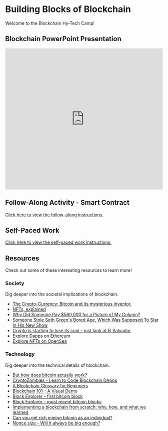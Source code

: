 # Building Blocks of Blockchain
Welcome to the Blockchain Hy-Tech Camp!

## Blockchain PowerPoint Presentation
<iframe src='https://view.officeapps.live.com/op/embed.aspx?src=https://hytechcamps.github.io/blockchain/Blockchain.pptx' width='100%' height='450px' frameborder='0'></iframe>

## Follow-Along Activity - Smart Contract
[Click here to view the follow-along instructions.](FollowAlong.md)

## Self-Paced Work
[Click here to view the self-paced work instructions.](SelfPacedWork.md)

## Resources
Check out some of these interesting resources to learn more!

### Society
Dig deeper into the societal implications of blockchain.

- [The Crypto-Currency: Bitcoin and its mysterious inventor.](https://www.newyorker.com/magazine/2011/10/10/the-crypto-currency)
- [NFTs, explained](https://www.theverge.com/22310188/nft-explainer-what-is-blockchain-crypto-art-faq)
- [Why Did Someone Pay $560,000 for a Picture of My Column?](https://www.nytimes.com/2021/03/26/technology/nft-sale.html)
- [Someone Stole Seth Green's Bored Ape, Which Was Supposed To Star In His New Show](https://www.buzzfeednews.com/article/sarahemerson/seth-green-bored-ape-stolen-tv-show)
- [Crypto is starting to lose its cool – just look at El Salvador](https://www.theguardian.com/commentisfree/2022/may/21/bitcoin-losing-its-cool-look-at-el-salvador)
- [Explore Dapps on Ethereum](https://ethereum.org/en/dapps/)
- [Explore NFTs on OpenSea](https://opensea.io/)

### Technology
Dig deeper into the technical details of blockchain.

- [But how does bitcoin actually work?](https://www.youtube.com/watch?v=bBC-nXj3Ng4)
- [CryptoZombies - Learn to Code Blockchain DApps](https://cryptozombies.io/)
- [A Blockchain Glossary for Beginners](https://consensys.net/knowledge-base/a-blockchain-glossary-for-beginners/)
- [Blockchain 101 - A Visual Demo](https://andersbrownworth.com/blockchain/)
- [Block Explorer - first bitcoin block](https://www.blockchain.com/btc/block/1)
- [Block Explorer - most recent bitcoin blocks](https://www.blockchain.com/btc/blocks?page=1)
- [Implementing a blockchain from scratch: why, how, and what we learned](https://jis-eurasipjournals.springeropen.com/articles/10.1186/s13635-019-0085-3)
- [Can you get rich mining bitcoin as an individual?](https://bitcoin.stackexchange.com/questions/16687/solo-mining-just-for-luck-realistic)
- [Nonce size - Will it always be big enough?](https://bitcoin.stackexchange.com/questions/1781/nonce-size-will-it-always-be-big-enough)